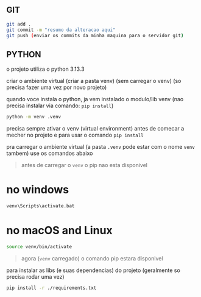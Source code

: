 ## GIT

```bash
git add .
git commit -m "resumo da alteracao aqui"
git push (enviar os commits da minha maquina para o servidor git)
```

## PYTHON

o projeto utiliza o python 3.13.3

criar o ambiente virtual (criar a pasta venv) (sem carregar o venv) (so precisa fazer uma vez por novo projeto)

quando voce instala o python, ja vem instalado o modulo/lib venv (nao precisa instalar via comando: `pip install`)

```bash
python -m venv .venv
```

precisa sempre ativar o venv (virtual environment) antes de comecar a mecher no projeto e para usar o comando `pip install`

pra carregar o ambiente virtual (a pasta `.venv` pode estar com o nome `venv` tambem) use os comandos abaixo  
> antes de carregar o `venv` o pip nao esta disponivel

# no windows
```cmd
venv\Scripts\activate.bat
```

# no macOS and Linux
```bash
source venv/bin/activate
```

> agora (`venv` carregado) o comando pip estara disponivel

para instalar as libs (e suas dependencias) do projeto (geralmente so precisa rodar uma vez)

```bash
pip install -r ./requirements.txt
```
